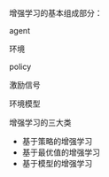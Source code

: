 增强学习的基本组成部分：

agent

环境

policy

激励信号

环境模型  




增强学习的三大类

* 基于策略的增强学习
* 基于最优值的增强学习
* 基于模型的增强学习



